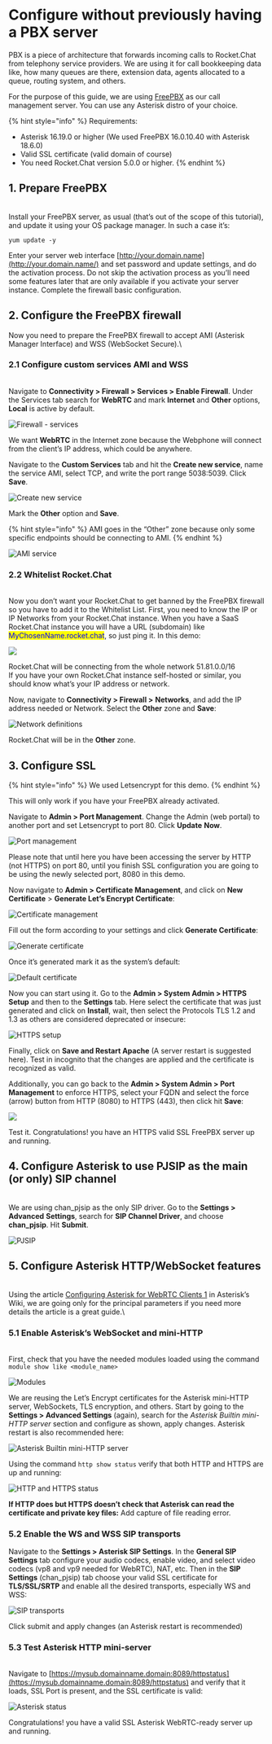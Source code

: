 # Configure without previously having a PBX server

PBX is a piece of architecture that forwards incoming calls to Rocket.Chat from telephony service providers. We are using it for call bookkeeping data like, how many queues are there, extension data, agents allocated to a queue, routing system, and others.

For the purpose of this guide, we are using [FreePBX](https://www.freepbx.org/) as our call management server. You can use any Asterisk distro of your choice.

{% hint style="info" %}
Requirements:

* Asterisk 16.19.0 or higher (We used FreePBX 16.0.10.40 with Asterisk 18.6.0)
* Valid SSL certificate (valid domain of course)
* You need Rocket.Chat version 5.0.0 or higher.&#x20;
{% endhint %}

## 1. Prepare FreePBX

\
Install your FreePBX server, as usual (that’s out of the scope of this tutorial), and update it using your OS package manager. In such a case it’s:

```
yum update -y
```

Enter your server web interface [http://your.domain.name](http://your.domain.name/) and set password and update settings, and do the activation process. Do not skip the activation process as you’ll need some features later that are only available if you activate your server instance. Complete the firewall basic configuration.

## 2. Configure the FreePBX firewall

Now you need to prepare the FreePBX firewall to accept AMI (Asterisk Manager Interface) and WSS (WebSocket Secure).\


### 2.1 Configure custom services AMI and WSS

\
Navigate to **Connectivity > Firewall > Services > Enable Firewall**. Under the Services tab search for **WebRTC** and mark **Internet** and **Other** options, **Local** is active by default.

![Firewall - services](<../../../../.gitbook/assets/Firewall - services - FreePBX.png>)

We want **WebRTC** in the Internet zone because the Webphone will connect from the client’s IP address, which could be anywhere.

Navigate to the **Custom Services** tab and hit the **Create new service**, name the service AMI, select TCP, and write the port range 5038:5039. Click **Save**.&#x20;

![Create new service](<../../../../.gitbook/assets/Create new service - FreePBX.png>)

Mark the **Other** option and **Save**.&#x20;

{% hint style="info" %}
AMI goes in the “Other” zone because only some specific endpoints should be connecting to AMI.
{% endhint %}

![AMI service](<../../../../.gitbook/assets/AMI service-FreePBX.png>)

### **2.2 Whitelist Rocket.Chat**

\
Now you don’t want your Rocket.Chat to get banned by the FreePBX firewall so you have to add it to the Whitelist List. First, you need to know the IP or IP Networks from your Rocket.Chat instance. When you have a SaaS Rocket.Chat instance you will have a URL (subdomain) like <mark style="color:blue;">MyChosenName.rocket.chat</mark>, so just ping it. In this demo:

![](<../../../../.gitbook/assets/image (4) (2).png>)

Rocket.Chat will be connecting from the whole network 51.81.0.0/16\
If you have your own Rocket.Chat instance self-hosted or similar, you should know what’s your IP address or network.

Now, navigate to **Connectivity > Firewall >** **Networks**, and add the IP address needed or Network. Select the **Other** zone and **Save**:

![Network definitions](<../../../../.gitbook/assets/Network Difinition PBX.png>)

Rocket.Chat will be in the **Other** zone.

## 3. Configure SSL

{% hint style="info" %}
We used Letsencrypt for this demo.
{% endhint %}

This will only work if you have your FreePBX already activated.&#x20;

Navigate to **Admin > Port Management**. Change the Admin (web portal) to another port and set Letsencrypt to port 80. Click **Update** **Now**.

![Port management](<../../../../.gitbook/assets/Port management PBX.png>)

Please note that until here you have been accessing the server by HTTP (not HTTPS) on port 80, until you finish SSL configuration you are going to be using the newly selected port, 8080 in this demo.

Now navigate to **Admin > Certificate Management**, and click on **New Certificate** > **Generate Let’s Encrypt Certificate**:

![Certificate management](<../../../../.gitbook/assets/Certificate management PBX.png>)

Fill out the form according to your settings and click **Generate Certificate**:

![Generate certificate](<../../../../.gitbook/assets/generate certificate PBX.png>)

Once it’s generated mark it as the system’s default:

![Default certificate](<../../../../.gitbook/assets/Default certificate PBX.png>)

Now you can start using it. Go to the **Admin > System Admin > HTTPS Setup** and then to the **Settings** tab. Here select the certificate that was just generated and click on **Install**, wait, then select the Protocols TLS 1.2 and 1.3 as others are considered deprecated or insecure:

![HTTPS setup](<../../../../.gitbook/assets/HTTPS setup.png>)

Finally, click on **Save and Restart Apache** (A server restart is suggested here). Test in incognito that the changes are applied and the certificate is recognized as valid.

Additionally, you can go back to the **Admin > System Admin > Port Management** to enforce HTTPS, select your FQDN and select the force (arrow) button from HTTP (8080) to HTTPS (443), then click hit **Save**:

![](<../../../../.gitbook/assets/Enforce HTTPS PBX.png>)



Test it. Congratulations! you have an HTTPS valid SSL FreePBX server up and running.

## 4. Configure Asterisk to use PJSIP as the main (or only) SIP channel

\
We are using chan\_pjsip as the only SIP driver. Go to the **Settings > Advanced** **Settings**, search for **SIP Channel Driver**, and choose **chan\_pjsip**. Hit **Submit**.

![PJSIP ](<../../../../.gitbook/assets/PJSIP FreePBX.png>)

## 5. Configure Asterisk HTTP/WebSocket features

\
Using the article [Configuring Asterisk for WebRTC Clients 1](https://wiki.asterisk.org/wiki/display/AST/Configuring+Asterisk+for+WebRTC+Clients) in Asterisk’s Wiki, we are going only for the principal parameters if you need more details the article is a great guide.\


### 5.1 Enable Asterisk’s WebSocket and mini-HTTP

\
First, check that you have the needed modules loaded using the command `module show like <module_name>`

![Modules](<../../../../.gitbook/assets/Modules FreePBX.png>)

We are reusing the Let’s Encrypt certificates for the Asterisk mini-HTTP server, WebSockets, TLS encryption, and others. Start by going to the **Settings > Advanced Settings** (again), search for the _Asterisk Builtin mini-HTTP server_ section and configure as shown, apply changes. Asterisk restart is also recommended here:

![Asterisk Builtin mini-HTTP server](<../../../../.gitbook/assets/image (1) (2).png>)

Using the command `http show status` verify that both HTTP and HTTPS are up and running:

![HTTP and HTTPS status](<../../../../.gitbook/assets/HTTP and HTTPS status FreePBX.png>)

**If HTTP does but HTTPS doesn’t check that Asterisk can read the certificate and private key files:** Add capture of file reading error.&#x20;

### 5.2 Enable the WS and WSS SIP transports&#x20;

Navigate to the **Settings > Asterisk SIP Settings**. In the **General SIP Settings** tab configure your audio codecs, enable video, and select video codecs (vp8 and vp9 needed for WebRTC), NAT, etc. Then in the **SIP Settings** (chan\_pjsip) tab choose your valid SSL certificate for **TLS/SSL/SRTP** and enable all the desired transports, especially WS and WSS:

![SIP transports](<../../../../.gitbook/assets/SIP transports.png>)

Click submit and apply changes (an Asterisk restart is recommended)

### &#x20;5.3 Test Asterisk HTTP mini-server

\
Navigate to [https://mysub.domainname.domain:8089/httpstatus](https://mysub.domainname.domain:8089/httpstatus) and verify that it loads, SSL Port is present, and the SSL certificate is valid:

![Asterisk status](<../../../../.gitbook/assets/Asterisk status FreePBX.png>)

Congratulations! you have a valid SSL Asterisk WebRTC-ready server up and running.
